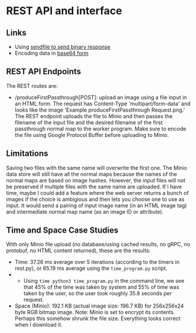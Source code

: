 # REST API and interface

## Links
* Using [sendfile to send binary response](https://stackoverflow.com/questions/11017466/flask-to-return-image-stored-in-database)
* Encoding data in [base64 form](https://docs.python.org/3/library/base64.html)

## REST API Endpoints
The REST routes are:
+ /produceFirstPassthrough[POST]: upload an image using a file input in an HTML form. The request has Content-Type 'multipart/form-data' and looks like the image 'Example produceFirstPassthrough Request.png.' The REST endpoint uploads the file to Minio and then passes the filename of the input file and the desired filename of the first passthrough normal map to the worker program. Make sure to encode the file using Google Protocol Buffer before uploading to Minio.

## Limitations
Saving two files with the same name will overwrite the first one. The Minio data store will still have all the normal maps because the names of the normal maps are based on image hashes. However, the input files will not be preserved if multiple files with the same name are uploaded. 
If I have time, maybe I could add a feature where the web server returns a bunch of images if the choice is ambigious and then lets you choose one to use as input. It would send a pairing of input image name (in an HTML image tag) and intermediate normal map name (as an image ID or attribute).

## Time and Space Case Studies
With only Minio file upload (no database/using cached results, no gRPC, no protobuf, no HTML content returned), these are the results:
* Time: 37.26 ms average over 5 iterations (according to the timers in rest.py), or 65.19 ms average using the `time_program.py` script.
* * Using `time python3 time_program.py` in the command line, we see that 45% of the time was taken by system and 55% of time was taken by the user, so the user took roughly 35.8 seconds per request.
* Space (Minio): 192.1 KB (actual image size: 196.7 KB) for 256x256x24 byte RGB bitmap image.
Note: Minio is set to encrypt its contents. Perhaps this somehow shrunk the file size. Everything looks correct when I download it.

